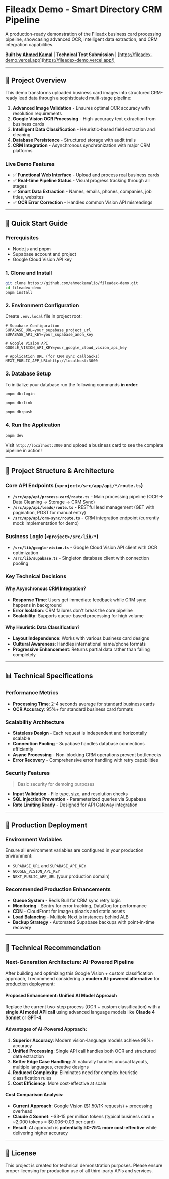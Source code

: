 # Fileadx Demo - Smart Directory CRM Pipeline

A production-ready demonstration of the Fileadx business card processing pipeline, showcasing advanced OCR, intelligent
data extraction, and CRM integration capabilities.

**Built by [Ahmed Kamal](https://github.com/ahmedkamalio)** | **Technical Test Submission** | [https://fileadex-demo.vercel.app](https://fileadex-demo.vercel.app/)

---

## 🎯 **Project Overview**

This demo transforms uploaded business card images into structured CRM-ready lead data through a sophisticated
multi-stage pipeline:

1. **Advanced Image Validation** - Ensures optimal OCR accuracy with resolution requirements
2. **Google Vision OCR Processing** - High-accuracy text extraction from business cards
3. **Intelligent Data Classification** - Heuristic-based field extraction and cleaning
4. **Database Persistence** - Structured storage with audit trails
5. **CRM Integration** - Asynchronous synchronization with major CRM platforms

### **Live Demo Features**

- ✅ **Functional Web Interface** - Upload and process real business cards
- ✅ **Real-time Pipeline Status** - Visual progress tracking through all stages
- ✅ **Smart Data Extraction** - Names, emails, phones, companies, job titles, websites
- ✅ **OCR Error Correction** - Handles common Vision API misreadings

---

## 🚀 **Quick Start Guide**

### **Prerequisites**

- Node.js and pnpm
- Supabase account and project
- Google Cloud Vision API key

### **1. Clone and Install**

```bash
git clone https://github.com/ahmedkamalio/fileadex-demo.git
cd fileadex-demo
pnpm install
```

### **2. Environment Configuration**

Create `.env.local` file in project root:

```env
# Supabase Configuration
SUPABASE_URL=your_supabase_project_url
SUPABASE_API_KEY=your_supabase_anon_key

# Google Vision API
GOOGLE_VISION_API_KEY=your_google_cloud_vision_api_key

# Application URL (for CRM sync callbacks)
NEXT_PUBLIC_APP_URL=http://localhost:3000
```

### **3. Database Setup**

To initialize your database run the following commands **in order**:

```bash
pnpm db:login
```

```bash
pnpm db:link
```

```bash
pnpm db:push
```

### **4. Run the Application**

```bash
pnpm dev
```

Visit `http://localhost:3000` and upload a business card to see the complete pipeline in action!

---

## 📁 **Project Structure & Architecture**

### **Core API Endpoints (`<project>/src/app/api/*/route.ts`)**

- **`/src/app/api/process-card/route.ts`** - Main processing pipeline (OCR → Data Cleaning → Storage → CRM Sync)
- **`/src/app/api/leads/route.ts`** - RESTful lead management (GET with pagination, POST for manual entry)
- **`/src/app/api/crm-sync/route.ts`** - CRM integration endpoint (currently mock implementation for demo)

### **Business Logic (`<project>/src/lib/*`)**

- **`/src/lib/google-vision.ts`** - Google Cloud Vision API client with OCR optimization
- **`/src/lib/supabase.ts`** - Singleton database client with connection pooling

### **Key Technical Decisions**

#### **Why Asynchronous CRM Integration?**

- **Response Time**: Users get immediate feedback while CRM sync happens in background
- **Error Isolation**: CRM failures don't break the core pipeline
- **Scalability**: Supports queue-based processing for high volume

#### **Why Heuristic Data Classification?**

- **Layout Independence**: Works with various business card designs
- **Cultural Awareness**: Handles international name/phone formats
- **Progressive Enhancement**: Returns partial data rather than failing completely

---

## 📊 **Technical Specifications**

### **Performance Metrics**

- **Processing Time**: 2-4 seconds average for standard business cards
- **OCR Accuracy**: 95%+ for standard business card formats

### **Scalability Architecture**

- **Stateless Design** - Each request is independent and horizontally scalable
- **Connection Pooling** - Supabase handles database connections efficiently
- **Async Processing** - Non-blocking CRM operations prevent bottlenecks
- **Error Recovery** - Comprehensive error handling with retry capabilities

### **Security Features**

> Basic security for demoing purposes

- **Input Validation** - File type, size, and resolution checks
- **SQL Injection Prevention** - Parameterized queries via Supabase
- **Rate Limiting Ready** - Designed for API Gateway integration

---

## 🔧 **Production Deployment**

### **Environment Variables**

Ensure all environment variables are configured in your production environment:

- `SUPABASE_URL` and `SUPABASE_API_KEY`
- `GOOGLE_VISION_API_KEY`
- `NEXT_PUBLIC_APP_URL` (your production domain)

### **Recommended Production Enhancements**

- **Queue System** - Redis Bull for CRM sync retry logic
- **Monitoring** - Sentry for error tracking, DataDog for performance
- **CDN** - CloudFront for image uploads and static assets
- **Load Balancing** - Multiple Next.js instances behind ALB
- **Backup Strategy** - Automated Supabase backups with point-in-time recovery

---

## 🎯 **Technical Recommendation**

### **Next-Generation Architecture: AI-Powered Pipeline**

After building and optimizing this Google Vision + custom classification approach, I recommend considering a **modern
AI-powered alternative** for production deployment:

#### **Proposed Enhancement: Unified AI Model Approach**

Replace the current two-step process (OCR + custom classification) with a **single AI model API call** using advanced
language models like **Claude 4 Sonnet** or **GPT-4**.

#### **Advantages of AI-Powered Approach:**

1. **Superior Accuracy**: Modern vision-language models achieve 98%+ accuracy
2. **Unified Processing**: Single API call handles both OCR and structured data extraction
3. **Better Edge Case Handling**: AI naturally handles unusual layouts, multiple languages, creative designs
4. **Reduced Complexity**: Eliminates need for complex heuristic classification rules
5. **Cost Efficiency**: More cost-effective at scale

#### **Cost Comparison Analysis:**

- **Current Approach**: Google Vision ($1.50/1K requests) + processing overhead
- **Claude 4 Sonnet**: ~\$3-15 per million tokens (typical business card = ~2,000 tokens = \$0.006-0.03 per card)
- **Result**: AI approach is **potentially 50-75% more cost-effective** while delivering higher accuracy

---

## 📄 **License**

This project is created for technical demonstration purposes. Please ensure proper licensing for production use of all
third-party APIs and services.
